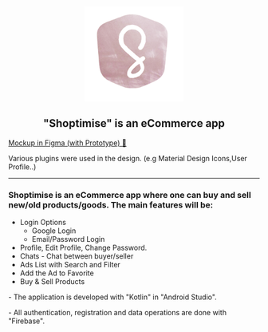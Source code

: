 <p align="center"> 
    <img src="app/src/main/res/drawable/logo.png" width="200" height="190">
</p>

<h2 align="center"> "Shoptimise" is an eCommerce app </h2>

[Mockup in Figma (with Prototype) 🔗](https://www.figma.com/file/pFNcj0Ny3H5mCRsZIZtRv3/Shoptimise?type=design&node-id=0%3A1&t=5YUintZE3MNPmJTy-1) <br>

Various plugins were used in the design. (e.g Material Design Icons,User Profile..) <br>

---

### Shoptimise is an eCommerce app where one can buy and sell new/old products/goods. The main features will be:

- Login Options 
  - Google Login
  - Email/Password Login
- Profile, Edit Profile, Change Password.
- Chats - Chat between buyer/seller
- Ads List with Search and Filter
- Add the Ad to Favorite
- Buy & Sell Products

<p > 
    - The application is developed with "Kotlin" in "Android Studio".
</p>

<p > 
   - All authentication, registration and data operations are done with "Firebase".   
</p>
